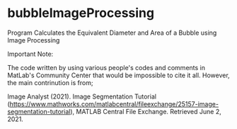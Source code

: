 # bubbleImageProcessing
Program Calculates the Equivalent Diameter and Area of a Bubble using Image Processing 

Important Note:

The code written by using various people's codes and comments in MatLab's Community Center that would be impossible to cite it all. However, the main contrinution is from;

Image Analyst (2021). Image Segmentation Tutorial (https://www.mathworks.com/matlabcentral/fileexchange/25157-image-segmentation-tutorial), MATLAB Central File Exchange. Retrieved June 2, 2021.
